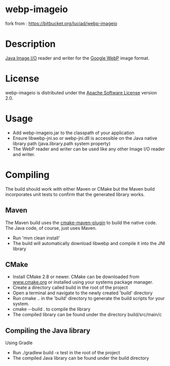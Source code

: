 # webp-imageio
fork from :  https://bitbucket.org/luciad/webp-imageio

# Description
[Java Image I/O](http://docs.oracle.com/javase/7/docs/api/javax/imageio/package-summary.html) reader and writer for the
[Google WebP](https://developers.google.com/speed/webp/) image format.

# License
webp-imageio is distributed under the [Apache Software License](https://www.apache.org/licenses/LICENSE-2.0) version 2.0.

# Usage
- Add webp-imageio.jar to the classpath of your application
- Ensure libwebp-jni.so or webp-jni.dll is accessible on the Java native library path (java.library.path system property)
- The WebP reader and writer can be used like any other Image I/O reader and writer.

# Compiling
The build should work with either Maven or CMake but the Maven build incorporates unit tests to confirm that the generated library works.

## Maven
The Maven build uses the [cmake-maven-plugin](https://code.google.com/p/cmake-maven-project/) to build the native code.  The Java code, of course, just uses Maven.
- Run 'mvn clean install'
- The build will automatically download libwebp and compile it into the JNI library

## CMake
- Install CMake 2.8 or newer. CMake can be downloaded from www.cmake.org or installed using your systems package manager.
- Create a directory called build in the root of the project
- Open a terminal and navigate to the newly created 'build' directory
- Run cmake .. in the 'build' directory to generate the build scripts for your system.
- cmake --build . to compile the library
- The compiled library can be found under the directory build/src/main/c
## Compiling the Java library
Using Gradle
- Run ./gradlew build -x test in the root of the project
- The compiled Java library can be found under the build directory
